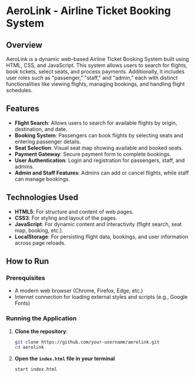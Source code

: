 # AeroLink - Airline Ticket Booking System

## Overview

AeroLink is a dynamic web-based Airline Ticket Booking System built using HTML, CSS, and JavaScript. This system allows users to search for flights, book tickets, select seats, and process payments. Additionally, it includes user roles such as "passenger," "staff," and "admin," each with distinct functionalities like viewing flights, managing bookings, and handling flight schedules.

## Features

- **Flight Search**: Allows users to search for available flights by origin, destination, and date.
- **Booking System**: Passengers can book flights by selecting seats and entering passenger details.
- **Seat Selection**: Visual seat map showing available and booked seats.
- **Payment Gateway**: Secure payment form to complete bookings.
- **User Authentication**: Login and registration for passengers, staff, and admins.
- **Admin and Staff Features**: Admins can add or cancel flights, while staff can manage bookings.

## Technologies Used

- **HTML5**: For structure and content of web pages.
- **CSS3**: For styling and layout of the pages.
- **JavaScript**: For dynamic content and interactivity (flight search, seat map, booking, etc.).
- **LocalStorage**: For persisting flight data, bookings, and user information across page reloads.

## How to Run

### Prerequisites

- A modern web browser (Chrome, Firefox, Edge, etc.)
- Internet connection for loading external styles and scripts (e.g., Google Fonts)

### Running the Application

1. **Clone the repository**:

   ```bash
   git clone https://github.com/your-username/aerolink.git
   cd aerolink
   ```
2. **Open the `index.html` file in your terminal**
   ```bash
   start index.html
   ```
